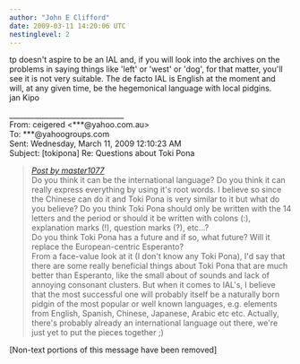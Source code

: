 ```yaml
---
author: "John E Clifford"
date: 2009-03-11 14:20:06 UTC
nestinglevel: 2
---
```

tp doesn't aspire to be an IAL and, if you will look into the archives on the problems in saying things like 'left' or 'west' or 'dog', for that matter, you'll see it is not very suitable. The de facto IAL is English at the moment and will, at any given time, be the hegemonical language with local pidgins.  
jan Kipo  
  
  
  
  
\_\_\_\_\_\_\_\_\_\_\_\_\_\_\_\_\_\_\_\_\_\_\_\_\_\_\_\_\_\_\_\_  
From: ceigered <\*\*\*@yahoo.com.au>  
To: \*\*\*@yahoogroups.com  
Sent: Wednesday, March 11, 2009 12:10:23 AM  
Subject: \[tokipona\] Re: Questions about Toki Pona  

> [_Post by master1077_](/WcsGzI9U/questions-about-toki-pona#post1)  
> Do you think it can be the international language? Do you think it can  
> really express everything by using it's root words. I believe so since  
> the Chinese can do it and Toki Pona is very similar to it but what do  
> you believe? Do you think Toki Pona should only be written with the 14  
> letters and the period or should it be written with colons (:),  
> explanation marks (!), question marks (?), etc...?  
> Do you think Toki Pona has a future and if so, what future? Will it  
> replace the European-centric Esperanto?  
> From a face-value look at it (I don't know any Toki Pona), I'd say that there are some really beneficial things about Toki Pona that are much better than Esperanto, like the small about of sounds and lack of annoying consonant clusters. But when it comes to IAL's, I believe that the most successful one will probably itself be a naturally born pidgin of the most popular or well known languages, e.g. elements from English, Spanish, Chinese, Japanese, Arabic etc etc. Actually, there's probably already an international language out there, we're just yet to put the pieces together ;)  
> 

\[Non-text portions of this message have been removed\]